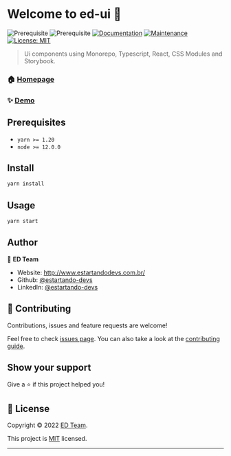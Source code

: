 # Welcome to ed-ui 👋
![Prerequisite](https://img.shields.io/badge/yarn-%3E%3D%201.20-blue.svg)
![Prerequisite](https://img.shields.io/badge/node-%3E%3D%2012.0.0-blue.svg)
[![Documentation](https://img.shields.io/badge/documentation-yes-brightgreen.svg)](https://github.com/estartando-devs/ed-ui#readme)
[![Maintenance](https://img.shields.io/badge/Maintained%3F-yes-green.svg)](https://github.com/estartando-devs/ed-ui/graphs/commit-activity)
[![License: MIT](https://img.shields.io/github/license/estartando-devs/ed-ui)](https://github.com/estartando-devs/ed-ui/blob/master/LICENSE)

> Ui components using Monorepo, Typescript, React, CSS Modules and Storybook.

### 🏠 [Homepage](https://github.com/estartando-devs/ed-ui#readme)

### ✨ [Demo](https://estartando-devs.github.io/ed-ui/)

## Prerequisites

- `yarn >= 1.20`
- `node >= 12.0.0`

## Install

```sh
yarn install
```

## Usage

```sh
yarn start
```

## Author

👤 **ED Team**

* Website: http://www.estartandodevs.com.br/
* Github: [@estartando-devs](https://github.com/estartando-devs)
* LinkedIn: [@estartando-devs](https://linkedin.com/in/estartando-devs)

## 🤝 Contributing

Contributions, issues and feature requests are welcome!

Feel free to check [issues page](https://github.com/estartando-devs/ed-ui/issues). You can also take a look at the [contributing guide](https://github.com/estartando-devs/ed-ui/blob/master/CONTRIBUTING.md).

## Show your support

Give a ⭐️ if this project helped you!


## 📝 License

Copyright © 2022 [ED Team](https://github.com/estartando-devs).

This project is [MIT](https://github.com/estartando-devs/ed-ui/blob/master/LICENSE) licensed.

***
